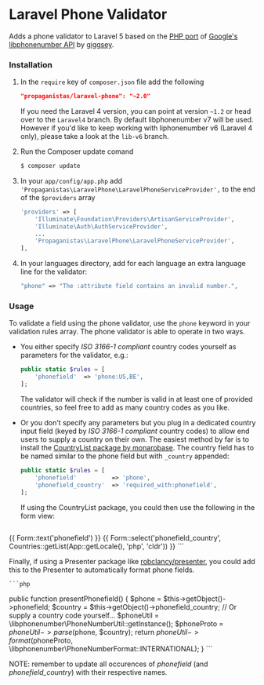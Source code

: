 # Laravel Phone Validator

Adds a phone validator to Laravel 5 based on the [PHP port](https://github.com/giggsey/libphonenumber-for-php) of [Google's libphonenumber API](https://code.google.com/p/libphonenumber/) by [giggsey](https://github.com/giggsey).

### Installation

1. In the `require` key of `composer.json` file add the following

    ```json
    "propaganistas/laravel-phone": "~2.0"
    ```
    
    If you need the Laravel 4 version, you can point at version `~1.2` or head over to the `Laravel4` branch. By default libphonenumber v7 will be used. However if you'd like to keep working with liphonenumber v6 (Laravel 4 only), please take a look at the `lib-v6` branch.

2. Run the Composer update comand

    ```bash
    $ composer update
    ```

3. In your `app/config/app.php` add `'Propaganistas\LaravelPhone\LaravelPhoneServiceProvider',` to the end of the `$providers` array

    ```php
    'providers' => [
        'Illuminate\Foundation\Providers\ArtisanServiceProvider',
        'Illuminate\Auth\AuthServiceProvider',
        ...
        'Propaganistas\LaravelPhone\LaravelPhoneServiceProvider',
    ],
    ```

4. In your languages directory, add for each language an extra language line for the validator:

    ```php
    "phone" => "The :attribute field contains an invalid number.",
    ```

### Usage

To validate a field using the phone validator, use the `phone` keyword in your validation rules array. The phone validator is able to operate in two ways.

- You either specify *ISO 3166-1 compliant* country codes yourself as parameters for the validator, e.g.:

    ```php
    public static $rules = [
        'phonefield'  => 'phone:US,BE',
    ];
    ```

  The validator will check if the number is valid in at least one of provided countries, so feel free to add as many country codes as you like.

- Or you don't specify any parameters but you plug in a dedicated country input field (keyed by *ISO 3166-1 compliant* country codes) to allow end users to supply a country on their own. The easiest method by far is to install the [CountryList package by monarobase](https://github.com/Monarobase/country-list). The country field has to be named similar to the phone field but with `_country` appended:

    ```php
    public static $rules = [
        'phonefield'          => 'phone',
        'phonefield_country'  => 'required_with:phonefield',
    ];
    ```

  If using the CountryList package, you could then use the following in the form view:

    ```php
{{ Form::text('phonefield') }}
{{ Form::select('phonefield_country', Countries::getList(App::getLocale(), 'php', 'cldr')) }}
    ```

  Finally, if using a Presenter package like [robclancy/presenter](https://github.com/robclancy/presenter), you could add this to the Presenter to automatically format phone fields.

    ```php
public function presentPhonefield()
{
        $phone = $this->getObject()->phonefield;
        $country = $this->getObject()->phonefield_country; // Or supply a country code yourself...
        $phoneUtil = \libphonenumber\PhoneNumberUtil::getInstance();
        $phoneProto = $phoneUtil->parse($phone, $country);
        return $phoneUtil->format($phoneProto, \libphonenumber\PhoneNumberFormat::INTERNATIONAL);
}
    ```

NOTE: remember to update all occurences of *phonefield* (and *phonefield_country*) with their respective names.
